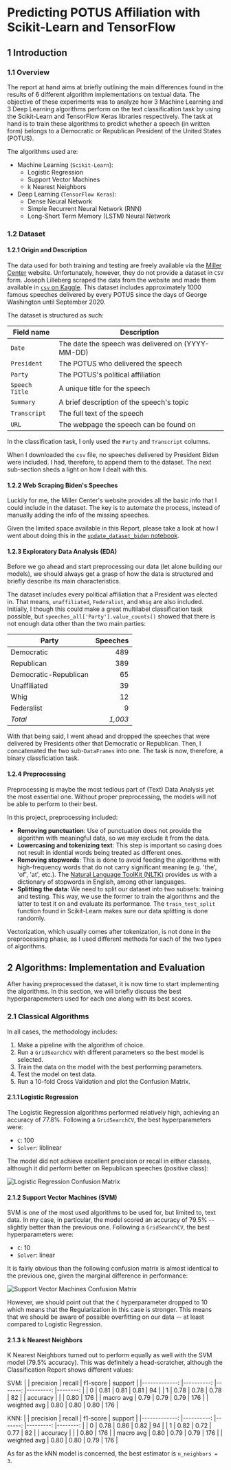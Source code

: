 # Predicting POTUS Affiliation with Scikit-Learn and TensorFlow

## 1 Introduction

### 1.1 Overview

The report at hand aims at briefly outlining the main differences found in the results of 6 different algorithm implementations on textual data. The objective of these experiments was to analyze how 3 Machine Learning and 3 Deep Learning algorithms perform on the text classification task by using the Scikit-Learn and TensorFlow Keras libraries respectively. The task at hand is to train these algorithms to predict whether a speech (in written form) belongs to a Democratic or Republican President of the United States (POTUS).

The algorithms used are:

* Machine Learning (`Scikit-Learn`):
  * Logistic Regression
  * Support Vector Machines
  * k Nearest Neighbors
* Deep Learning (`TensorFlow Keras`):
  * Dense Neural Network
  * Simple Recurrent Neural Network (RNN)
  * Long-Short Term Memory (LSTM) Neural Network

### 1.2 Dataset

#### 1.2.1 Origin and Description

The data used for both training and testing are freely available via the [Miller Center](https://millercenter.org/the-presidency/presidential-speeches) website. Unfortunately, however, they do not provide a dataset in `CSV` form. Joseph Lilleberg scraped the data from the website and made them available in [`csv` on Kaggle](https://www.kaggle.com/littleotter/united-states-presidential-speeches). This dataset includes approximately 1000 famous speeches delivered by every POTUS since the days of George Washington until September 2020.

The dataset is structured as such:

| Field name      | Description                                        |
|---------------- |--------------------------------------------------- |
| `Date`          | The date the speech was delivered on (YYYY-MM-DD)  |
| `President`     | The POTUS who delivered the speech                 |
| `Party`         | The POTUS's political affiliation                  |
| `Speech Title`  | A unique title for the speech                      |
| `Summary`       | A brief description of the speech's topic          |
| `Transcript`    | The full text of the speech                        |
| `URL`           | The webpage the speech can be found on             |

In the classification task, I only used the `Party` and `Transcript` columns.

When I downloaded the `csv` file, no speeches delivered by President Biden were included. I had, therefore, to append them to the dataset. The next sub-section sheds a light on how I dealt with this.

#### 1.2.2 Web Scraping Biden's Speeches

Luckily for me, the Miller Center's website provides all the basic info that I could include in the dataset. The key is to automate the process, instead of manually adding the info of the missing speeches.

Given the limited space available in this Report, please take a look at how I went about doing this in the [`update_dataset_biden` notebook](https://github.com/user/repo/blob/dev/update_dataset_biden.ipynb).

#### 1.2.3 Exploratory Data Analysis (EDA)

Before we go ahead and start preprocessing our data (let alone building our models), we should always get a grasp of how the data is structured and briefly describe its main characteristics.

The dataset includes every political affiliation that a President was elected in. That means, `unaffiliated`, `Federalist`, and `Whig` are also included. Initially, I though this could make a great multilabel classification task possible, but `speeches_all['Party'].value_counts()` showed that there is not enough data other than the two main parties:

| Party                  | Speeches  |
|----------------------- |---------: |
| Democratic             |      489  |
| Republican             |      389  |
| Democratic-Republican  |       65  |
| Unaffiliated           |       39  |
| Whig                   |       12  |
| Federalist             |        9  |
| *Total*                |  *1,003*  |

With that being said, I went ahead and dropped the speeches that were delivered by Presidents other that Democratic or Republican. Then, I concatenated the two sub-`DataFrames` into one. The task is now, therefore, a binary classficiation task.

#### 1.2.4 Preprocessing

Preprocessing is maybe the most tedious part of (Text) Data Analysis yet the most essential one. Without proper preprocessing, the models will not be able to perform to their best.

In this project, preprocessing included:

* __Removing punctuation__: Use of punctuation does not provide the algorithm with meaningful data, so we may exclude it from the data.
* __Lowercasing and tokenizing text__: This step is important so casing does not result in idential words being treated as different ones.
* __Removing stopwords__: This is done to avoid feeding the algorithms with high-frequency words that do not carry significant meaning (e.g. 'the', 'of', 'at', etc.). The [Natural Language ToolKit (NLTK)](https://www.nltk.org/) provides us with a dictionary of stopwords in English, among other languages.
* __Splitting the data__: We need to split our dataset into two subsets: training and testing. This way, we use the former to train the algorithms and the latter to test it on and evaluate its performance. The `train_test_split` function found in Scikit-Learn makes sure our data splitting is done randomly.

Vectorization, which usually comes after tokenization, is not done in the preprocessing phase, as I used different methods for each of the two types of algorithms.

## 2 Algorithms: Implementation and Evaluation

After having preprocessed the dataset, it is now time to start implementing the algorithms. In this section, we will briefly discuss the best hyperparapemeters used for each one along with its best scores.

### 2.1 Classical Algorithms

In all cases, the methodology includes:

1. Make a pipeline with the algorithm of choice.
2. Run a `GridSearchCV` with different parameters so the best model is selected.
3. Train the data on the model with the best performing parameters.
4. Test the model on test data.
5. Run a 10-fold Cross Validation and plot the Confusion Matrix.

#### 2.1.1 Logistic Regression

The Logistic Regression algorithms performed relatively high, achieving an accuracy of 77.8%. Following a `GridSearchCV`, the best hyperparameters were:

* `C`: 100
* `Solver`: liblinear

The model did not achieve excellent precision or recall in either classes, although it did perform better on Republican speeches (positive class):

![Logistic Regression Confusion Matrix](img/classical__logreg_confusion_matrix.png)

#### 2.1.2 Support Vector Machines (SVM)

SVM is one of the most used algorithms to be used for, but limited to, text data. In my case, in particular, the model scored an accuracy of 79.5% -- slightly better than the previous one. Following a `GridSearchCV`, the best hyperparameters were:

* `C`: 10
* `Solver`: linear

It is fairly obvious than the following confusion matrix is almost identical to the previous one, given the marginal difference in performance:

![Support Vector Machines Confusion Matrix](img/classical__svm_confusion_matrix.png)

However, we should point out that the `C` hyperparameter dropped to 10 which means that the Regularization in this case is stronger. This means that we should be aware of possible overfitting on our data -- at least compared to Logistic Regression.

#### 2.1.3 k Nearest Neighbors

K Nearest Neighbors turned out to perform equally as well with the SVM model (79.5% accuracy). This was definitely a head-scratcher, although the Classification Report shows different values:

SVM:
|               | precision  | recall  | f1-score  | support  |
|-------------: |----------: |-------: |---------: |--------: |
|            0  |      0.81  |   0.81  |     0.81  |      94  |
|            1  |      0.78  |   0.78  |     0.78  |      82  |
|     accuracy  |            |         |     0.80  |     176  |
|    macro avg  |      0.79  |   0.79  |     0.79  |     176  |
| weighted avg  |      0.80  |   0.80  |     0.80  |     176  |

KNN:
|               | precision  | recall  | f1-score  | support  |
|-------------: |----------: |-------: |---------: |--------: |
|            0  |      0.78  |   0.86  |     0.82  |      94  |
|            1  |      0.82  |   0.72  |     0.77  |      82  |
|     accuracy  |            |         |     0.80  |     176  |
|    macro avg  |      0.80  |   0.79  |     0.79  |     176  |
| weighted avg  |      0.80  |   0.80  |     0.79  |     176  |

As far as the kNN model is concerned, the best estimator is `n_neighbors = 3`.

